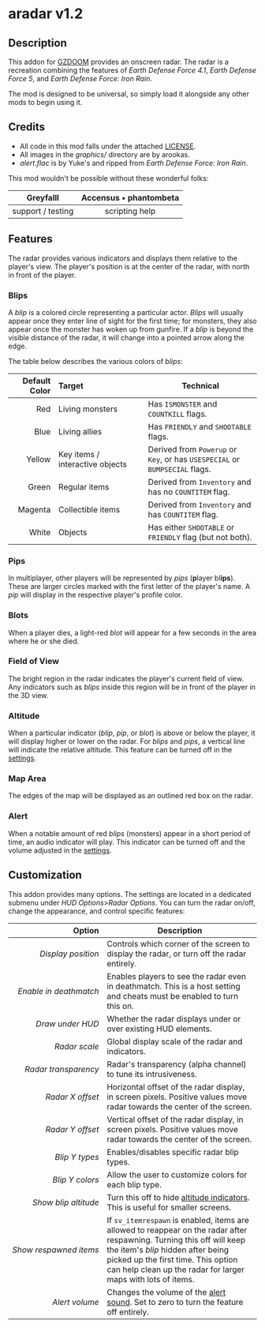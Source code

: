 
# aradar v1.2

## Description

This addon for [GZDOOM](https://zdoom.org/index) provides an onscreen radar.
The radar is a recreation combining the features of _Earth Defense Force 4.1_, _Earth Defense Force 5_, and _Earth Defense Force: Iron Rain_.

The mod is designed to be universal, so simply load it alongside any other mods to begin using it.

## Credits

- All code in this mod falls under the attached [LICENSE](./LICENSE.md).
- All images in the _graphics/_ directory are by arookas.
- _alert.flac_ is by Yuke's and ripped from _Earth Defense Force: Iron Rain_.

This mod wouldn't be possible without these wonderful folks:

| **Greyfalll** | **Accensus** &bullet; **phantombeta** |
|:-:|:-:|
| support / testing | scripting help |

## Features

The radar provides various indicators and displays them relative to the player's view.
The player's position is at the center of the radar, with north in front of the player.

### Blips

A _blip_ is a colored circle representing a particular actor.
_Blips_ will usually appear once they enter line of sight for the first time;
for monsters, they also appear once the monster has woken up from gunfire.
If a _blip_ is beyond the visible distance of the radar, it will change into a pointed arrow along the edge.

The table below describes the various colors of _blips_:

| Default Color  | Target | Technical |
|-------:|:-------|-----------|
| Red    | Living monsters | Has `ISMONSTER` and `COUNTKILL` flags. |
| Blue   | Living allies  | Has `FRIENDLY` and `SHOOTABLE` flags. |
| Yellow | Key&nbsp;items / interactive&nbsp;objects | Derived from `Powerup` or `Key`, or has `USESPECIAL` or `BUMPSECIAL` flags. |
| Green  | Regular items | Derived from `Inventory` and has no `COUNTITEM` flag. |
| Magenta  | Collectible items | Derived from `Inventory` and has `COUNTITEM` flag. |
| White  | Objects | Has either `SHOOTABLE` or `FRIENDLY` flag (but not both). |

### Pips

In multiplayer, other players will be represented by _pips_ (**p**layer bl**ips**).
These are larger circles marked with the first letter of the player's name.
A _pip_ will display in the respective player's profile color.

### Blots

When a player dies, a light-red _blot_ will appear for a few seconds in the area where he or she died.

### Field of View

The bright region in the radar indicates the player's current field of view.
Any indicators such as _blips_ inside this region will be in front of the player in the 3D view.

### Altitude

When a particular indicator (_blip_, _pip_, or _blot_) is above or below the player, it will display higher or lower on the radar.
For _blips_ and _pips_, a vertical line will indicate the relative altitude.
This feature can be turned off in the [settings](#customization).

### Map Area

The edges of the map will be displayed as an outlined red box on the radar.

### Alert

When a notable amount of red _blips_ (monsters) appear in a short period of time, an audio indicator will play.
This indicator can be turned off and the volume adjusted in the [settings](#customization).

## Customization

This addon provides many options.
The settings are located in a dedicated submenu under _HUD&nbsp;Options_>_Radar&nbsp;Options_.
You can turn the radar on/off, change the appearance, and control specific features:

| Option | Description |
|-------:|-------------|
| _Display&nbsp;position_ | Controls which corner of the screen to display the radar, or turn off the radar entirely. |
| _Enable&nbsp;in&nbsp;deathmatch_ | Enables players to see the radar even in deathmatch. This is a host setting and cheats must be enabled to turn this on. |
| _Draw&nbsp;under&nbsp;HUD_ | Whether the radar displays under or over existing HUD elements. |
| _Radar&nbsp;scale_ | Global display scale of the radar and indicators. |
| _Radar&nbsp;transparency_ | Radar's transparency (alpha channel) to tune its intrusiveness. |
| _Radar&nbsp;X&nbsp;offset_ | Horizontal offset of the radar display, in screen pixels. Positive values move radar towards the center of the screen. |
| _Radar&nbsp;Y&nbsp;offset_ | Vertical offset of the radar display, in screen pixels. Positive values move radar towards the center of the screen. |
| _Blip&nbsp;Y&nbsp;types_ | Enables/disables specific radar blip types. |
| _Blip&nbsp;Y&nbsp;colors_ | Allow the user to customize colors for each blip type. |
| _Show&nbsp;blip&nbsp;altitude_ | Turn this off to hide [altitude indicators](#altitude). This is useful for smaller screens. |
| _Show&nbsp;respawned&nbsp;items_ | If `sv_itemrespawn` is enabled, items are allowed to reappear on the radar after respawning. Turning this off will keep the item's _blip_ hidden after being picked up the first time. This option can help clean up the radar for larger maps with lots of items. |
| _Alert&nbsp;volume_ | Changes the volume of the [alert sound](#alert). Set to zero to turn the feature off entirely. |
